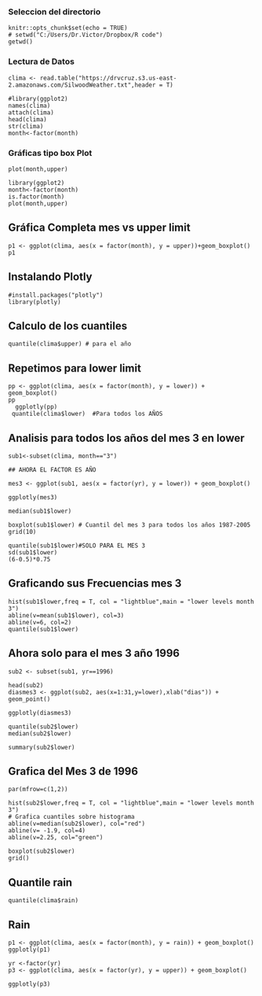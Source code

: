 ### Seleccion del directorio

```{r setup, include=FALSE}
knitr::opts_chunk$set(echo = TRUE)
# setwd("C:/Users/Dr.Victor/Dropbox/R code")
getwd()
```

### Lectura de Datos

```{r}
clima <- read.table("https://drvcruz.s3.us-east-2.amazonaws.com/SilwoodWeather.txt",header = T)
```



```{r}
#library(ggplot2)
names(clima)
attach(clima)
head(clima)
str(clima)
month<-factor(month)

```

### Gráficas tipo box Plot
```{r}
plot(month,upper)
```


```{r}
library(ggplot2)
month<-factor(month)
is.factor(month)
plot(month,upper)
```


## Gráfica Completa mes vs upper limit

```{r}
p1 <- ggplot(clima, aes(x = factor(month), y = upper))+geom_boxplot()
p1
```

## Instalando Plotly

```{r}
#install.packages("plotly")
library(plotly)
```


## Calculo de los cuantiles

```{r}
quantile(clima$upper) # para el año
```

## Repetimos para lower limit

```{r}
pp <- ggplot(clima, aes(x = factor(month), y = lower)) + geom_boxplot()
pp
  ggplotly(pp)
 quantile(clima$lower)  #Para todos los AÑOS
```

## Analisis para todos los años del mes 3 en lower

```{r}
sub1<-subset(clima, month=="3")

## AHORA EL FACTOR ES AÑO

mes3 <- ggplot(sub1, aes(x = factor(yr), y = lower)) + geom_boxplot()

ggplotly(mes3)

median(sub1$lower)

boxplot(sub1$lower) # Cuantil del mes 3 para todos los años 1987-2005
grid(10)

quantile(sub1$lower)#SOLO PARA EL MES 3
sd(sub1$lower)
(6-0.5)*0.75
```

## Graficando sus Frecuencias mes 3

```{r}
hist(sub1$lower,freq = T, col = "lightblue",main = "lower levels month 3")
abline(v=mean(sub1$lower), col=3)
abline(v=6, col=2)
quantile(sub1$lower)
```

## Ahora solo para el mes 3 año 1996

```{r}
sub2 <- subset(sub1, yr==1996)

head(sub2)
diasmes3 <- ggplot(sub2, aes(x=1:31,y=lower),xlab("dias")) + geom_point()

ggplotly(diasmes3)

quantile(sub2$lower)
median(sub2$lower)

summary(sub2$lower)
```

## Grafica del Mes 3 de 1996

```{r}
par(mfrow=c(1,2))

hist(sub2$lower,freq = T, col = "lightblue",main = "lower levels month 3")
# Grafica cuantiles sobre histograma
abline(v=median(sub2$lower), col="red")
abline(v= -1.9, col=4)
abline(v=2.25, col="green")

boxplot(sub2$lower)
grid()
```

## Quantile rain

```{r}
quantile(clima$rain)
```
## Rain

```{r}
p1 <- ggplot(clima, aes(x = factor(month), y = rain)) + geom_boxplot()
ggplotly(p1)
```

```{r}
yr <-factor(yr)
p3 <- ggplot(clima, aes(x = factor(yr), y = upper)) + geom_boxplot()

ggplotly(p3)
```
